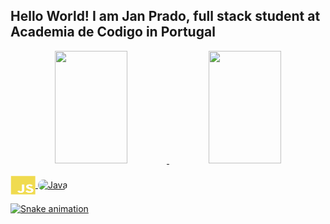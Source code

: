 ##  Hello World! I am Jan Prado, full stack student at Academia de Codigo in Portugal

<div align="center">
  <a href="https://github.com/janprado">
  <img width="48%" height="180em" src="https://github-readme-stats.vercel.app/api?username=janprado&show_icons=true&theme=dracula&include_all_commits=true&count_private=true"/>
  <img width="48%" height="180em" src="https://github-readme-stats.vercel.app/api/top-langs/?username=janprado&layout=compact&langs_count=7&theme=dracula"/>
</div>
<div style="display: inline_block"><br>
  <img align="center" alt="Js" height="30" width="40" src="https://raw.githubusercontent.com/devicons/devicon/master/icons/javascript/javascript-plain.svg">
  <img align="center" alt="Java" height="30" style="border-radius:50px;" src="https://cdn.jsdelivr.net/gh/devicons/devicon/icons/java/java-original.svg">

  ![Snake animation](https://github.com/janprado/janprado/blob/output/github-contribution-grid-snake.svg)
 
</div>
